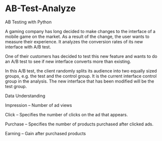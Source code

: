 # AB-Test-Analyze
AB Testing with Python

A gaming company has long decided to make changes to the interface of a mobile game on the market. As a result of the change, the user wants to measure their experience. It analyzes the conversion rates of its new interface with A/B test.

One of their customers has decided to test this new feature and wants to do an A/B test to see if new interface converts more than existing.

In this A/B test, the client randomly splits its audience into two equally sized groups, e.g. the test and the control group. It is the current interface control group in the analysis. The new interface that has been modified will be the test group.


Data Understanding

Impression – Number of ad views

Click – Specifies the number of clicks on the ad that appears.

Purchase – Specifies the number of products purchased after clicked ads.

Earning – Gain after purchased products
